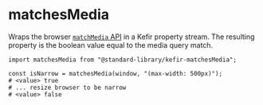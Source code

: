 # matchesMedia

Wraps the browser [`matchMedia` API](https://developer.mozilla.org/en-US/docs/Web/API/Window/matchMedia) in a Kefir property stream. The resulting property is the boolean value equal to the media query match.

```es6
import matchesMedia from "@standard-library/kefir-matchesMedia";

const isNarrow = matchesMedia(window, "(max-width: 500px)");
# <value> true
# ... resize browser to be narrow
# <value> false
```
